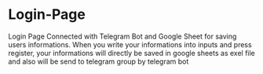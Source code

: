 # Login-Page
Login Page Connected with Telegram Bot and Google Sheet for saving users informations.
When you write your informations into inputs and press register, your informations will directly be saved in google sheets as exel file and also will be send to telegram group by telegram bot
